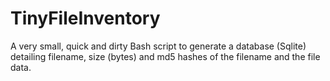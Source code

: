 # TinyFileInventory
A very small, quick and dirty Bash script to generate a database (Sqlite) detailing filename, size (bytes) and md5 hashes of the filename and the file data.
